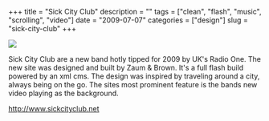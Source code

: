 +++
title = "Sick City Club"
description = ""
tags = ["clean", "flash", "music", "scrolling", "video"]
date = "2009-07-07"
categories = ["design"]
slug = "sick-city-club"
+++


 

  <div id="screens-thumbs" class="clearfix">
    <div class="txt-center" id="design-submission"><a href="http://www.sickcityclub.net/"><img id='bluga-thumbnail-1800' class='bluga-thumbnail large' src='http://media.konigi.com/bluga/
wt4a536f534b3c2.jpg'/></a></div>  
  </div>   
<p>Sick City Club are a new band hotly tipped for 2009 by UK's Radio One. The new site was designed and built by Zaum &amp; Brown. It's a full flash build powered by an xml cms. The design was inspired by traveling around a city, always being on the go. The sites most prominent feature is the bands new video playing as the background.</p>
<p><a href="http://www.sickcityclub.net/">http://www.sickcityclub.net</a></p>




